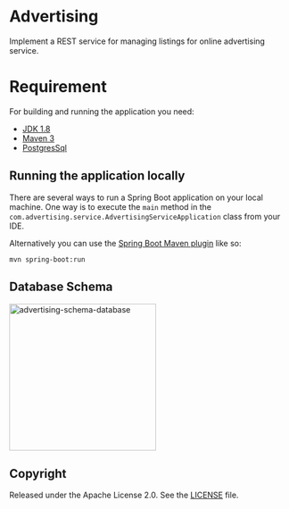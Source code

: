 # Advertising
Implement a REST service for managing listings for online advertising service.
# Requirement 
For building and running the application you need:

- [JDK 1.8](http://www.oracle.com/technetwork/java/javase/downloads/jdk8-downloads-2133151.html)
- [Maven 3](https://maven.apache.org)
- [PostgresSql](https://www.postgresql.org/download)

## Running the application locally

There are several ways to run a Spring Boot application on your local machine. One way is to execute the `main` method in the `com.advertising.service.AdvertisingServiceApplication` class from your IDE.

Alternatively you can use the [Spring Boot Maven plugin](https://docs.spring.io/spring-boot/docs/current/reference/html/build-tool-plugins-maven-plugin.html) like so:

```shell
mvn spring-boot:run
```

## Database Schema 
<img width="263" alt="advertising-schema-database" src="https://user-images.githubusercontent.com/11476407/196592098-f65fdf36-9825-4a1d-89b3-e8d5662a038e.png">


## Copyright

Released under the Apache License 2.0. See the [LICENSE](https://github.com/codecentric/springboot-sample-app/blob/master/LICENSE) file.
